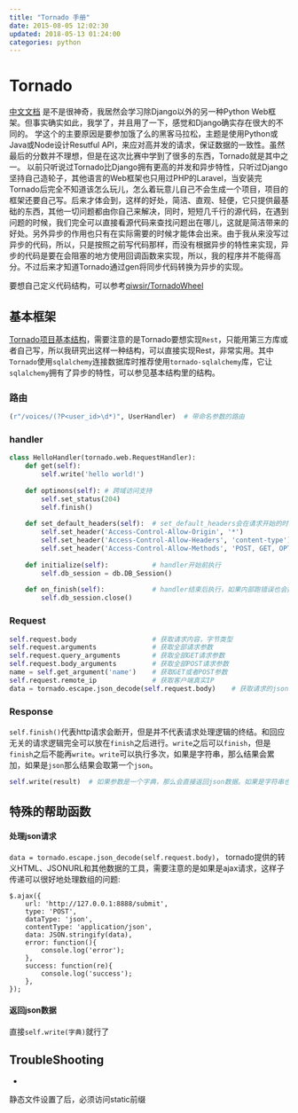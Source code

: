 ```yaml
---
title: "Tornado 手册"
date: 2015-08-05 12:02:30
updated: 2018-05-13 01:24:00
categories: python
---
```

# Tornado
[中文文档](http://www.tornadoweb.cn/documentation) 
是不是很神奇，我居然会学习除Django以外的另一种Python Web框架。但事实确实如此，我学了，并且用了一下，感觉和Django确实存在很大的不同的。 
学这个的主要原因是要参加饿了么的黑客马拉松，主题是使用Python或Java或Node设计Resutful API，来应对高并发的请求，保证数据的一致性。虽然最后的分数并不理想，但是在这次比赛中学到了很多的东西，Tornado就是其中之一。 
以前只听说过Tornado比Django拥有更高的并发和异步特性，只听过Django坚持自己造轮子，其他语言的Web框架也只用过PHP的Laravel，当安装完Tornado后完全不知道该怎么玩儿，怎么着玩意儿自己不会生成一个项目，项目的框架还要自己写。后来才体会到，这样的好处，简洁、直观、轻便，它只提供最基础的东西，其他一切问题都由你自己来解决，同时，短短几千行的源代码，在遇到问题的时候，我们完全可以直接看源代码来查找问题出在哪儿，这就是简洁带来的好处。另外异步的作用也只有在实际需要的时候才能体会出来。由于我从来没写过异步的代码，所以，只是按照之前写代码那样，而没有根据异步的特性来实现，异步的代码是要在会阻塞的地方使用回调函数来实现，所以，我的程序并不能得高分。不过后来才知道Tornado通过gen将同步代码转换为异步的实现。  

要想自己定义代码结构，可以参考[qiwsir/TornadoWheel](https://github.com/qiwsir/TornadoWheel)

## 基本框架

[Tornado项目基本结构](https://github.com/haoflynet/project-structure/tree/master/Tornado)，需要注意的是Tornado要想实现`Rest`，只能用第三方库或者自己写，所以我研究出这样一种结构，可以直接实现Rest，非常实用。其中`Tornado`使用`sqlalchemy`连接数据库时推荐使用`tornado-sqlalchemy`库，它让`sqlalchemy`拥有了异步的特性，可以参见基本结构里的结构。

### 路由

```python
(r"/voices/(?P<user_id>\d*)", UserHandler)	# 带命名参数的路由
```

### handler

```python
class HelloHandler(tornado.web.RequestHandler):
    def get(self):
        self.write('hello world!')
        
    def optinons(self):	# 跨域访问支持
        self.set_status(204)
        self.finish()
        
    def set_default_headers(self):	# set_default_headers会在请求开始的时候设置HTTP头，这里的例子是用于支持CORS的
        self.set_header('Access-Control-Allow-Origin', '*')
        self.set_header('Access-Control-Allow-Headers', 'content-type')
        self.set_header('Access-Control-Allow-Methods', 'POST, GET, OPTIONS')
        
    def initialize(self):			# handler开始前执行
        self.db_session = db.DB_Session()	
    
    def on_finish(self):			# handler结束后执行，如果内部跑错误也会执行
        self.db_session.close()
```

### Request

```python
self.request.body					# 获取请求内容，字节类型
self.request.arguments				# 获取全部请求参数
self.request.query_arguments		# 获取全部GET请求参数
self.request.body_arguments			# 获取全部POST请求参数
name = self.get_argument('name')	# 获取GET或者POST参数
self.request.remote_ip				# 获取客户端真实IP
data = tornado.escape.json_decode(self.request.body)	# 获取请求的json数据
```

### Response

`self.finish()`代表http请求会断开，但是并不代表请求处理逻辑的终结。和回应无关的请求逻辑完全可以放在`finish`之后进行。`write`之后可以`finish`，但是`finish`之后不能再`write`。`write`可以执行多次，如果是字符串，那么结果会累加，如果是`json`那么结果会取第一个`json`。

```python
self.write(result)	# 如果参数是一个字典，那么会直接返回json数据。如果是字符串也是可以的。但是这里不能允许为数组，因为存在一个潜在的垮与安全漏洞。详情见http://www.tornadoweb.org/en/stable/web.html#tornado.web.RequestHandler.write，简单的原因就是因为数组作为javascript脚本是合法的，而json数据作为script是不合法的，如果用数组，可能会泄露敏感信息
```

## 特殊的帮助函数
#### 处理json请求
`data = tornado.escape.json_decode(self.request.body)`， tornado提供的转义HTML、JSONURL和其他数据的工具，需要注意的是如果是ajax请求，这样子传递可以很好地处理数组的问题:

	$.ajax({
	    url: 'http://127.0.0.1:8888/submit',
	    type: 'POST',
	    dataType: 'json',
	    contentType: 'application/json',
	    data: JSON.stringify(data),
	    error: function(){
	        console.log('error');
	    },
	    success: function(re){
	        console.log('success');
	    },
	});
#### 返回json数据
直接`self.write(字典)`就行了
​	

## TroubleShooting


*   


静态文件设置了后，必须访问static前缀